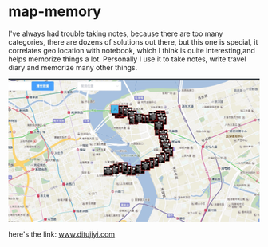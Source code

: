 # map-memory
I've always had trouble taking notes, because there are too many categories, there are dozens of solutions out there, but this one is special, it correlates geo location with notebook, which I think is quite interesting,and helps memorize things a lot. Personally I use it to take notes, write travel diary and memorize many other things.

![地图记忆示例](./sample.png)

here's the link: www.ditujiyi.com
